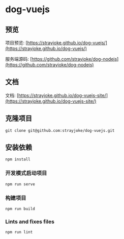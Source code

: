 # dog-vuejs

## 预览
项目预览: [https://strayjoke.github.io/dog-vuejs/](https://strayjoke.github.io/dog-vuejs/)

服务端源码: [https://github.com/strayjoke/dog-nodejs](https://github.com/strayjoke/dog-nodejs)

## 文档
文档: [https://strayjoke.github.io/dog-vuejs-site/](https://strayjoke.github.io/dog-vuejs-site/)

## 克隆项目
```
git clone git@github.com:strayjoke/dog-vuejs.git
```

## 安装依赖
```
npm install
```

### 开发模式启动项目
```
npm run serve
```

### 构建项目
```
npm run build
```

### Lints and fixes files
```
npm run lint
```
